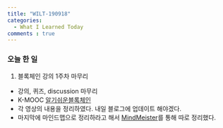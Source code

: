```yaml
---
title: "WILT-190918"
categories:
  - What I Learned Today
comments : true
---
```


### 오늘 한 일

1. 블록체인 강의 1주차 마무리
- 강의, 퀴즈, discussion 마무리
- K-MOOC [알기쉬운블록체인]
- 각 영상의 내용을 정리하였다. 내일 블로그에 업데이트 해야겠다.
- 마지막에 마인드맵으로 정리하라고 해서 [MindMeister]를 통해 따로 정리했다.


[알기쉬운블록체인]: http://www.kmooc.kr/courses/course-v1:SJCU+SJCU01+2019_2/course/
[MindMeister]: https://www.mindmeister.com/1330525290#
